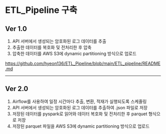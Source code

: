 # ETL_Pipeline 구축
## Ver 1.0
1. API 서버에서 생성되는 암호화된 로그 데이터를 추출
2. 추출한 데이터를 복호화 및 전처리한 후 압축
3. 압축한 데이터를 AWS S3에 dynamic partitioning 방식으로 업로드

https://github.com/hyeon136/ETL_Pipeline/blob/main/ETL_pipeline/README.md

---
## Ver 2.0
1. Airflow를 사용하여 일정 시간마다 추출, 변환, 적재가 실행되도록 스케줄링
2. API 서버에서 생성되는 암호화된 로그 데이터를 추출하여 .json 파일로 저장
3. 저장된 데이터를 pyspark로 읽어와 데이터 복호화 및 전처리한 후 parquet 형식으로 저장
4. 저장된 parquet 파일을 AWS S3에 dynamic partitioning 방식으로 업로드
